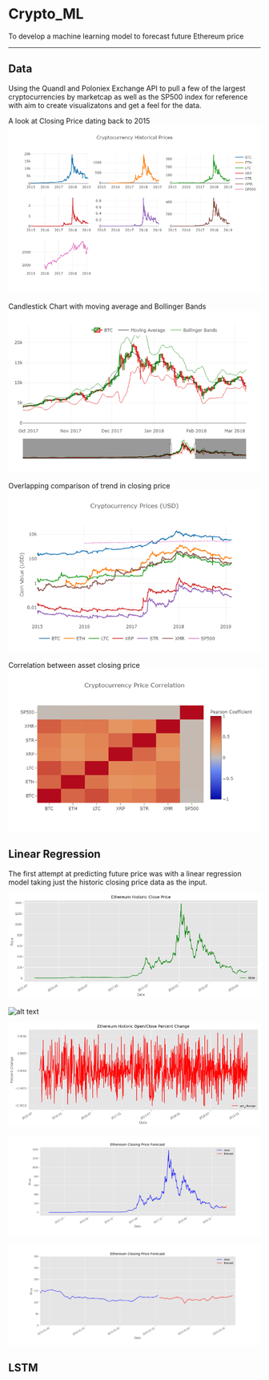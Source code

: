 # Crypto_ML
To develop a machine learning model to forecast future Ethereum price
____________________________________________________________________________________

## Data
Using the Quandl and Poloniex Exchange API to pull a few of the largest cryptocurrencies by marketcap as well as the SP500 index for reference with aim to create visualizatons and get a feel for the data.

A look at Closing Price dating back to 2015
![alt text](Crypto_Close_Subplot.png)

Candlestick Chart with moving average and Bollinger Bands
![alt text](Candlestick_BTC.png)

Overlapping comparison of trend in closing price
![alt text](Crypto_Log_Prices.png)

Correlation between asset closing price
![alt text](Heatmap_Correlation.png)

## Linear Regression
The first attempt at predicting future price was with a linear regression model taking just the historic closing price data as the input.

![alt text](images/Eth_Close.png)

![alt text](images/Eth_HL_Perc_.png)

![alt text](images/Eth_OC_Perc.png)

![alt text](images/Ethereum_Forecast.png)

![alt text](images/Ethereum_Forecast_zoom.png)

## LSTM
